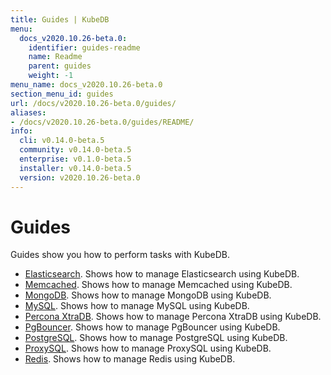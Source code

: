 ```yaml
---
title: Guides | KubeDB
menu:
  docs_v2020.10.26-beta.0:
    identifier: guides-readme
    name: Readme
    parent: guides
    weight: -1
menu_name: docs_v2020.10.26-beta.0
section_menu_id: guides
url: /docs/v2020.10.26-beta.0/guides/
aliases:
- /docs/v2020.10.26-beta.0/guides/README/
info:
  cli: v0.14.0-beta.5
  community: v0.14.0-beta.5
  enterprise: v0.1.0-beta.5
  installer: v0.14.0-beta.5
  version: v2020.10.26-beta.0
---
```


# Guides

Guides show you how to perform tasks with KubeDB.

- [Elasticsearch](/docs/v2020.10.26-beta.0/guides/elasticsearch/README). Shows how to manage Elasticsearch using KubeDB.
- [Memcached](/docs/v2020.10.26-beta.0/guides/memcached/README). Shows how to manage Memcached using KubeDB.
- [MongoDB](/docs/v2020.10.26-beta.0/guides/mongodb/README). Shows how to manage MongoDB using KubeDB.
- [MySQL](/docs/v2020.10.26-beta.0/guides/mysql/README). Shows how to manage MySQL using KubeDB.
- [Percona XtraDB](/docs/v2020.10.26-beta.0/guides/percona-xtradb/README). Shows how to manage Percona XtraDB using KubeDB.
- [PgBouncer](/docs/v2020.10.26-beta.0/guides/pgbouncer/README). Shows how to manage PgBouncer using KubeDB.
- [PostgreSQL](/docs/v2020.10.26-beta.0/guides/postgres/README). Shows how to manage PostgreSQL using KubeDB.
- [ProxySQL](/docs/v2020.10.26-beta.0/guides/proxysql/README). Shows how to manage ProxySQL using KubeDB.
- [Redis](/docs/v2020.10.26-beta.0/guides/redis/README). Shows how to manage Redis using KubeDB.
